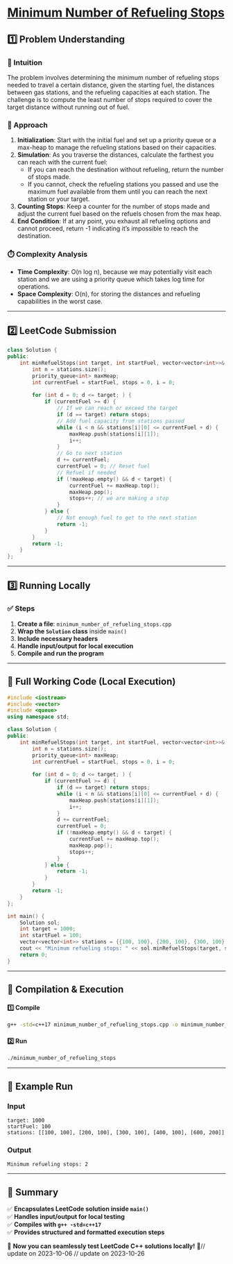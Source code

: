 # **[Minimum Number of Refueling Stops](https://leetcode.com/problems/minimum-number-of-refueling-stops/description/)**  

## **1️⃣ Problem Understanding**  
### **📌 Intuition**  
The problem involves determining the minimum number of refueling stops needed to travel a certain distance, given the starting fuel, the distances between gas stations, and the refueling capacities at each station. The challenge is to compute the least number of stops required to cover the target distance without running out of fuel.

### **🚀 Approach**  
1. **Initialization**: Start with the initial fuel and set up a priority queue or a max-heap to manage the refueling stations based on their capacities.
2. **Simulation**: As you traverse the distances, calculate the farthest you can reach with the current fuel:
    - If you can reach the destination without refueling, return the number of stops made.
    - If you cannot, check the refueling stations you passed and use the maximum fuel available from them until you can reach the next station or your target.
3. **Counting Stops**: Keep a counter for the number of stops made and adjust the current fuel based on the refuels chosen from the max heap.
4. **End Condition**: If at any point, you exhaust all refueling options and cannot proceed, return -1 indicating it’s impossible to reach the destination.

### **⏱️ Complexity Analysis**  
- **Time Complexity**: O(n log n), because we may potentially visit each station and we are using a priority queue which takes log time for operations.
- **Space Complexity**: O(n), for storing the distances and refueling capabilities in the worst case.

---  

## **2️⃣ LeetCode Submission**  
```cpp
class Solution {
public:
    int minRefuelStops(int target, int startFuel, vector<vector<int>>& stations) {
        int n = stations.size();
        priority_queue<int> maxHeap;
        int currentFuel = startFuel, stops = 0, i = 0;
        
        for (int d = 0; d <= target; ) {
            if (currentFuel >= d) {
                // If we can reach or exceed the target
                if (d == target) return stops;
                // Add fuel capacity from stations passed
                while (i < n && stations[i][0] <= currentFuel + d) {
                    maxHeap.push(stations[i][1]);
                    i++;
                }
                // Go to next station
                d += currentFuel;
                currentFuel = 0; // Reset fuel
                // Refuel if needed
                if (!maxHeap.empty() && d < target) {
                    currentFuel += maxHeap.top();
                    maxHeap.pop();
                    stops++; // we are making a stop
                }
            } else {
                // Not enough fuel to get to the next station
                return -1;
            }
        }
        return -1;
    }
};
```  

---  

## **3️⃣ Running Locally**  
### **✅ Steps**  
1. **Create a file**: `minimum_number_of_refueling_stops.cpp`  
2. **Wrap the `Solution` class** inside `main()`  
3. **Include necessary headers**  
4. **Handle input/output for local execution**  
5. **Compile and run the program**  

---  

## **📝 Full Working Code (Local Execution)**  
```cpp
#include <iostream>
#include <vector>
#include <queue>
using namespace std;

class Solution {
public:
    int minRefuelStops(int target, int startFuel, vector<vector<int>>& stations) {
        int n = stations.size();
        priority_queue<int> maxHeap;
        int currentFuel = startFuel, stops = 0, i = 0;
        
        for (int d = 0; d <= target; ) {
            if (currentFuel >= d) {
                if (d == target) return stops;
                while (i < n && stations[i][0] <= currentFuel + d) {
                    maxHeap.push(stations[i][1]);
                    i++;
                }
                d += currentFuel;
                currentFuel = 0; 
                if (!maxHeap.empty() && d < target) {
                    currentFuel += maxHeap.top();
                    maxHeap.pop();
                    stops++; 
                }
            } else {
                return -1;
            }
        }
        return -1;
    }
};

int main() {
    Solution sol;
    int target = 1000;
    int startFuel = 100;
    vector<vector<int>> stations = {{100, 100}, {200, 100}, {300, 100}, {400, 100}, {600, 200}};
    cout << "Minimum refueling stops: " << sol.minRefuelStops(target, startFuel, stations) << endl;
    return 0;
}
```  

---  

## **🔧 Compilation & Execution**  
#### **1️⃣ Compile**  
```bash
g++ -std=c++17 minimum_number_of_refueling_stops.cpp -o minimum_number_of_refueling_stops
```  

#### **2️⃣ Run**  
```bash
./minimum_number_of_refueling_stops
```  

---  

## **🎯 Example Run**  
### **Input**  
```
target: 1000
startFuel: 100
stations: [[100, 100], [200, 100], [300, 100], [400, 100], [600, 200]]
```  
### **Output**  
```
Minimum refueling stops: 2
```  

---  

## **📌 Summary**  
✅ **Encapsulates LeetCode solution inside `main()`**  
✅ **Handles input/output for local testing**  
✅ **Compiles with `g++ -std=c++17`**  
✅ **Provides structured and formatted execution steps**  

🚀 **Now you can seamlessly test LeetCode C++ solutions locally!** 🚀// update on 2023-10-06
// update on 2023-10-26
